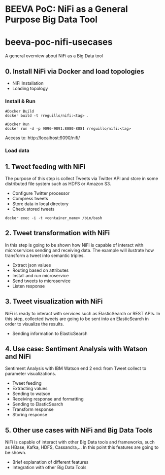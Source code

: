 # BEEVA PoC: NiFi as a General Purpose Big Data Tool

# beeva-poc-nifi-usecases
A general overview about NiFi as a Big Data tool 

## 0. Install NiFi via Docker and load topologies

* NiFi Installation
* Loading topology


### Install & Run 

```{r, engine='bash', count_lines}
#Docker Build
docker build -t rreguillo/nifi:<tag> .

#Docker Run
docker run -d -p 9090-9091:8080-8081 rreguillo/nifi:<tag>
```

Access to: http://localhost:9090/nifi/


### Load data

## 1. Tweet feeding with NiFi

The purpose of this step is collect Tweets via Twitter API and store in some distributed file system such as HDFS or Amazon S3.

* Configure Twitter processor
* Compress tweets 
* Store data in local directory
* Check stored tweets

```{r, engine='bash', count_lines}
docker exec -i -t <container_name> /bin/bash
```

## 2. Tweet transformation with NiFi

In this step is going to be shown how NiFi is capable of interact with microservices sending and receiving data. The example will ilustrate how transform a tweet into semantic triples.

* Extract json values
* Routing based on attributes
* Install and run microservice
* Send tweets to microservice
* Listen response

## 3. Tweet visualization with NiFi

NiFi is ready to interact with services such as ElasticSearch or REST APIs. In this step, collected tweets are going to be sent into an ElasticSearch in order to visualize the results.

* Sending information to ElasticSearch


## 4. Use case: Sentiment Analysis with Watson and NiFi

Sentiment Analysis with IBM Watson end 2 end: from Tweet collect to parameter visualizations.

* Tweet feeding
* Extracting values
* Sending to watson
* Receiving response and formatting
* Sending to ElasticSearch
* Transform response
* Storing response

## 5. Other use cases with NiFi and Big Data Tools

NiFi is capable of interact with other Big Data tools and frameworks, such as HBase, Kafka, HDFS, Cassandra,... In this point this features are going to be shown.

* Brief explanation of different features
* Integration with other Big Data Tools
